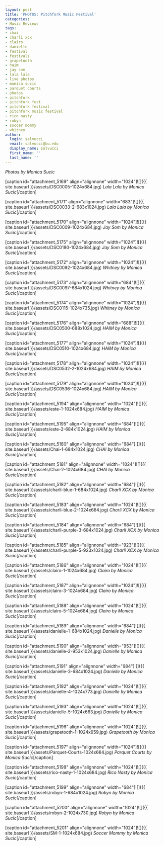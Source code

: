 ```yaml
---
layout: post
title: 'PHOTOS: Pitchfork Music Festival'
categories:
- Music Reviews
tags:
- chai
- charli xcx
- clairo
- danielle
- festival
- festivals
- grapetooth
- haim
- jay som
- lala lala
- live photos
- monica sucic
- parquet courts
- photos
- pitchfork
- pitchfork fest
- pitchfork festival
- pitchfork music festival
- rico nasty
- robyn
- soccer mommy
- whitney
author:
  login: salvucci
  email: salvucci@bu.edu
  display_name: salvucci
  first_name: ''
  last_name: ''
---
```

_Photos by Monica Sucic_

\[caption id="attachment\_5169" align="alignnone" width="1024"\]![]({{ site.baseurl }}/assets/DSC0005-1024x684.jpg) _Lala Lala by Monica Sucic_\[/caption\]

\[caption id="attachment\_5171" align="alignnone" width="683"\]![]({{ site.baseurl }}/assets/DSC0033-2-683x1024.jpg) _Lala Lala by Monica Sucic_\[/caption\]

\[caption id="attachment\_5170" align="alignnone" width="1024"\]![]({{ site.baseurl }}/assets/DSC0009-1024x684.jpg) _Jay Som by Monica Sucic_\[/caption\]

\[caption id="attachment\_5175" align="alignnone" width="1024"\]![]({{ site.baseurl }}/assets/DSC0180-1024x684.jpg) _Jay Som by Monica Sucic_\[/caption\]

\[caption id="attachment\_5172" align="alignnone" width="1024"\]![]({{ site.baseurl }}/assets/DSC0092-1024x684.jpg) _Whitney by Monica Sucic_\[/caption\]

\[caption id="attachment\_5173" align="alignnone" width="684"\]![]({{ site.baseurl }}/assets/DSC0097-684x1024.jpg) _Whitney by Monica Sucic_\[/caption\]

\[caption id="attachment\_5174" align="alignnone" width="1024"\]![]({{ site.baseurl }}/assets/DSC0115-1024x735.jpg) _Whitney by Monica Sucic_\[/caption\]

\[caption id="attachment\_5176" align="alignnone" width="688"\]![]({{ site.baseurl }}/assets/DSC0500-688x1024.jpg) _HAIM by Monica Sucic_\[/caption\]

\[caption id="attachment\_5177" align="alignnone" width="1024"\]![]({{ site.baseurl }}/assets/DSC0510-1024x684.jpg) _HAIM by Monica Sucic_\[/caption\]

\[caption id="attachment\_5178" align="alignnone" width="1024"\]![]({{ site.baseurl }}/assets/DSC0532-2-1024x684.jpg) _HAIM by Monica Sucic_\[/caption\]

\[caption id="attachment\_5179" align="alignnone" width="1024"\]![]({{ site.baseurl }}/assets/DSC0536-1024x684.jpg) _HAIM by Monica Sucic_\[/caption\]

\[caption id="attachment\_5194" align="alignnone" width="1024"\]![]({{ site.baseurl }}/assets/este-1-1024x684.jpg) _HAIM by Monica Sucic_\[/caption\]

\[caption id="attachment\_5195" align="alignnone" width="684"\]![]({{ site.baseurl }}/assets/este-2-684x1024.jpg) _HAIM by Monica Sucic_\[/caption\]

\[caption id="attachment\_5180" align="alignnone" width="684"\]![]({{ site.baseurl }}/assets/Chai-1-684x1024.jpg) _CHAI by Monica Sucic_\[/caption\]

\[caption id="attachment\_5181" align="alignnone" width="1024"\]![]({{ site.baseurl }}/assets/Chai-2-1024x684.jpg) _CHAI by Monica Sucic_\[/caption\]

\[caption id="attachment\_5182" align="alignnone" width="684"\]![]({{ site.baseurl }}/assets/charli-blue-1-684x1024.jpg) _Charli XCX by Monica Sucic_\[/caption\]

\[caption id="attachment\_5183" align="alignnone" width="1024"\]![]({{ site.baseurl }}/assets/charli-blue-2-1024x684.jpg) _Charli XCX by Monica Sucic_\[/caption\]

\[caption id="attachment\_5184" align="alignnone" width="684"\]![]({{ site.baseurl }}/assets/charli-purple-3-684x1024.jpg) _Charli XCX by Monica Sucic_\[/caption\]

\[caption id="attachment\_5185" align="alignnone" width="923"\]![]({{ site.baseurl }}/assets/charli-purple-5-923x1024.jpg) _Charli XCX by Monica Sucic_\[/caption\]

\[caption id="attachment\_5186" align="alignnone" width="1024"\]![]({{ site.baseurl }}/assets/clairo-1-1024x684.jpg) _Clairo by Monica Sucic_\[/caption\]

\[caption id="attachment\_5187" align="alignnone" width="1024"\]![]({{ site.baseurl }}/assets/clairo-3-1024x684.jpg) _Clairo by Monica Sucic_\[/caption\]

\[caption id="attachment\_5188" align="alignnone" width="1024"\]![]({{ site.baseurl }}/assets/clairo-5-1024x684.jpg) _Clairo by Monica Sucic_\[/caption\]

\[caption id="attachment\_5189" align="alignnone" width="684"\]![]({{ site.baseurl }}/assets/danielle-1-684x1024.jpg) _Danielle by Monica Sucic_\[/caption\]

\[caption id="attachment\_5190" align="alignnone" width="953"\]![]({{ site.baseurl }}/assets/danielle-2-953x1024.jpg) _Danielle by Monica Sucic_\[/caption\]

\[caption id="attachment\_5191" align="alignnone" width="684"\]![]({{ site.baseurl }}/assets/danielle-3-684x1024.jpg) _Danielle by Monica Sucic_\[/caption\]

\[caption id="attachment\_5192" align="alignnone" width="1024"\]![]({{ site.baseurl }}/assets/danielle-4-1024x773.jpg) _Danielle by Monica Sucic_\[/caption\]

\[caption id="attachment\_5193" align="alignnone" width="1024"\]![]({{ site.baseurl }}/assets/danielle-5-1024x663.jpg) _Danielle by Monica Sucic_\[/caption\]

\[caption id="attachment\_5196" align="alignnone" width="1024"\]![]({{ site.baseurl }}/assets/grapetooth-1-1024x959.jpg) _Grapetooth by Monica Sucic_\[/caption\]

\[caption id="attachment\_5197" align="alignnone" width="1024"\]![]({{ site.baseurl }}/assets/Parquet-Courts-1024x684.jpg) _Parquet Courts by Monica Sucic_\[/caption\]

\[caption id="attachment\_5198" align="alignnone" width="1024"\]![]({{ site.baseurl }}/assets/rico-nasty-1-1024x684.jpg) _Rico Nasty by Monica Sucic_\[/caption\]

\[caption id="attachment\_5199" align="alignnone" width="684"\]![]({{ site.baseurl }}/assets/robyn-1-684x1024.jpg) _Robyn by Monica Sucic_\[/caption\]

\[caption id="attachment\_5200" align="alignnone" width="1024"\]![]({{ site.baseurl }}/assets/robyn-2-1024x730.jpg) _Robyn by Monica Sucic_\[/caption\]

\[caption id="attachment\_5201" align="alignnone" width="1024"\]![]({{ site.baseurl }}/assets/SM-1-1024x684.jpg) _Soccer Mommy by Monica Sucic_\[/caption\]